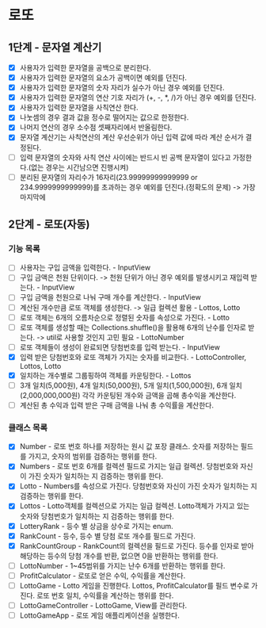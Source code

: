 # 로또
## 1단계 - 문자열 계산기
- [x] 사용자가 입력한 문자열을 공백으로 분리한다.
- [x] 사용자가 입력한 문자열의 요소가 공백이면 예외를 던진다.
- [x] 사용자가 입력한 문자열의 숫자 자리가 실수가 아닌 경우 예외를 던진다.
- [x] 사용자가 입력한 문자열의 연산 기호 자리가 (+, -, *, /)가 아닌 경우 예외를 던진다.
- [x] 사용자가 입력한 문자열을 사칙연산 한다.
- [x] 나눗셈의 경우 결과 값을 정수로 떨어지는 값으로 한정한다.
- [x] 나머지 연산의 경우 소수점 셋째자리에서 반올림한다.
- [x] 문자열 계산기는 사칙연산의 계산 우선순위가 아닌 입력 값에 따라 계산 순서가 결정된다.
- [ ] 입력 문자열의 숫자와 사칙 연산 사이에는 반드시 빈 공백 문자열이 있다고 가정한다.(없는 경우는 시간남으면 진행시켜)
- [ ] 분리된 문자열의 자리수가 16자리(23.99999999999999 or 234.9999999999999)를 초과하는 경우 예외를 던진다.(정확도의 문제) -> 가장 마지막에

## 2단계 - 로또(자동)
### 기능 목록
- [ ] 사용자는 구입 금액을 입력한다. - InputView
- [ ] 구입 금액은 천원 단위이다. -> 천원 단위가 아닌 경우 예외를 발생시키고 재입력 받는다. - InputView
- [ ] 구입 금액을 천원으로 나눠 구매 개수를 계산한다. - InputView
- [ ] 계산된 개수만큼 로또 객체를 생성한다. -> 일급 컬렉션 활용 - Lottos, Lotto
- [ ] 로또 객체는 6개의 오름차순으로 정렬된 숫자를 속성으로 가진다. - Lotto
- [ ] 로또 객체를 생성할 때는 Collections.shuffle()을 활용해 6개의 난수를 인자로 받는다. -> util로 사용할 것인지 고민 필요 - LottoNumber
- [ ] 로또 객체들이 생성이 완료되면 당첨번호를 입력 받는다. - InputView
- [x] 입력 받은 당첨번호와 로또 객체가 가지는 숫자를 비교한다. - LottoController, Lottos, Lotto
- [x] 일치하는 개수별로 그룹핑하여 객체를 카운팅한다. - Lottos
- [ ] 3개 일치(5,000원), 4개 일치(50,000원), 5개 일치(1,500,000원), 6개 일치(2,000,000,000원) 각각 카운팅된 개수와 금액을 곱해 총수익을 계산한다. 
- [ ] 계산된 총 수익과 입력 받은 구매 금액을 나눠 총 수익률을 계산한다.

### 클래스 목록
- [x] Number - 로또 번호 하나를 저장하는 원시 값 포장 클래스. 숫자를 저장하는 필드를 가지고, 숫자의 범위를 검증하는 행위를 한다.
- [x] Numbers - 로또 번호 6개를 컬렉션 필드로 가지는 일급 컬렉션. 당첨번호와 자신이 가진 숫자가 일치하는 지 검증하는 행위를 한다.
- [x] Lotto - Numbers를 속성으로 가진다. 당첨번호와 자신이 가진 숫자가 일치하는 지 검증하는 행위를 한다.
- [x] Lottos - Lotto객체를 컬렉션으로 가지는 일급 컬렉션. Lotto객체가 가지고 있는 숫자와 당첨번호가 일치하는 지 검증하는 행위를 한다.
- [x] LotteryRank - 등수 별 상금을 상수로 가지는 enum.
- [x] RankCount - 등수, 등수 별 당첨 로또 개수를 필드로 가진다.
- [x] RankCountGroup - RankCount의 컬렉션을 필드로 가진다. 등수를 인자로 받아 해당하는 등수의 당첨 개수를 반환, 없으면 0을 반환하는 행위를 한다.
- [ ] LottoNumber - 1~45범위를 가지는 난수 6개를 반환하는 행위를 한다.
- [ ] ProfitCalculator - 로또로 얻은 수익, 수익률을 계산한다.
- [ ] LottoGame - Lotto 게임을 진행한다. Lottos, ProfitCalculator를 필드 변수로 가진다. 로또 번호 일치, 수익률을 계산하는 행위를 한다.
- [ ] LottoGameController - LottoGame, View를 관리한다. 
- [ ] LottoGameApp - 로또 게임 애플리케이션을 실행한다.